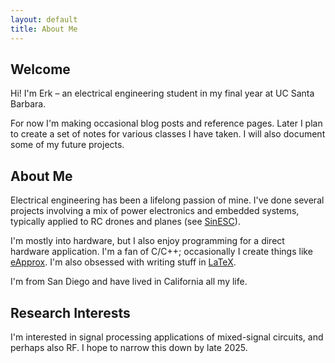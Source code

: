 ```yaml
---
layout: default
title: About Me
---
```


## Welcome
Hi! I'm Erk – an electrical engineering student in my final year at UC Santa Barbara.

For now I'm making occasional blog posts and reference pages. Later I plan to create a set of notes for various classes I have taken. I will also document some of my future projects.

## About Me
Electrical engineering has been a lifelong passion of mine. I've done several projects involving a mix of power electronics and embedded systems, typically applied to RC drones and planes (see [SinESC](https://github.com/SAR-mango/SinESC)).

I'm mostly into hardware, but I also enjoy programming for a direct hardware application. I'm a fan of C/C++; occasionally I create things like [eApprox](https://github.com/SAR-mango/eApprox). I'm also obsessed with writing stuff in [LaTeX](https://github.com/SAR-mango/latex-templates).

I'm from San Diego and have lived in California all my life.

## Research Interests
I'm interested in signal processing applications of mixed-signal circuits, and perhaps also RF. I hope to narrow this down by late 2025.
